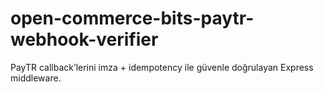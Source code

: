 # open-commerce-bits-paytr-webhook-verifier
PayTR callback’lerini imza + idempotency ile güvenle doğrulayan Express middleware.
